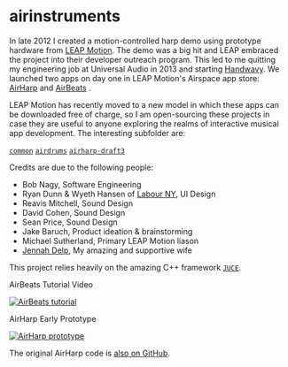 airinstruments
==============

In late 2012 I created a motion-controlled harp demo using prototype hardware from [LEAP Motion](https://www.leapmotion.com/). The demo was a big hit and LEAP embraced the project into their developer outreach program. This led to me quitting my engineering job at Universal Audio in 2013 and starting [Handwavy](http://handwavy.com). We launched two apps on day one in LEAP Motion's Airspace app store: [AirHarp](https://gallery.leapmotion.com/airharp/) and [AirBeats](https://gallery.leapmotion.com/airbeats/)
.

LEAP Motion has recently moved to a new model in which these apps can be downloaded free of charge, so I am open-sourcing these projects in case they are useful to anyone exploring the realms of interactive musical app development. The interesting subfolder are:

[`common`](https://github.com/AdamSomers/airinstruments/tree/master/common)
[`airdrums`](https://github.com/AdamSomers/airinstruments/tree/master/airdrums)
[`airharp-draft3`](https://github.com/AdamSomers/airinstruments/tree/master/airharp-draft3)

Credits are due to the following people:
- Bob Nagy, Software Engineering
- Ryan Dunn & Wyeth Hansen of [Labour NY](http://labour-ny.com/), UI Design
- Reavis Mitchell, Sound Design
- David Cohen, Sound Design
- Sean Price, Sound Design
- Jake Baruch, Product ideation & brainstorming
- Michael Sutherland, Primary LEAP Motion liason
- [Jennah Delp](http://isingsv.com/), My amazing and supportive wife

This project relies heavily on the amazing C++ framework [`JUCE`](https://juce.com/).

AirBeats Tutorial Video

[![AirBeats tutorial](https://img.youtube.com/vi/QT2C0W4-AEo/0.jpg)](https://www.youtube.com/watch?v=QT2C0W4-AEo)

AirHarp Early Prototype

[![AirHarp prototype](https://img.youtube.com/vi/U2HFcfOwDtI/0.jpg)](https://www.youtube.com/watch?v=U2HFcfOwDtI)

The original AirHarp code is [also on GitHub](https://github.com/AdamSomers/airharp).
